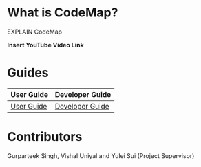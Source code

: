 # **What is CodeMap?**
EXPLAIN CodeMap

**Insert YouTube Video Link**

# **Guides**
| User Guide    | Developer Guide   |
| ------------- | -------------     |
| [User Guide](https://github.com/gpteek/WebCodeMap/wiki/User-Guide)|[Developer Guide](https://github.com/gpteek/WebCodeMap/wiki/Developer-Guide) |


# **Contributors**
Gurparteek Singh, Vishal Uniyal and Yulei Sui (Project Supervisor)
